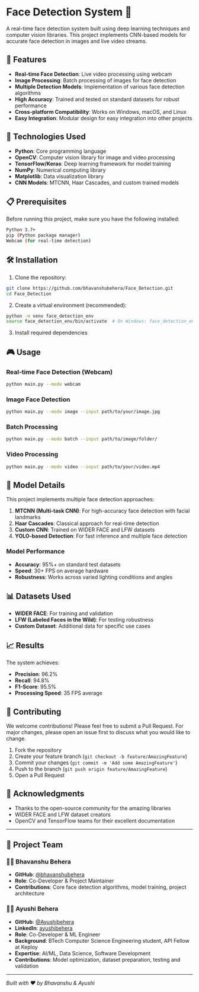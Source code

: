 # Face Detection System 🎯

A real-time face detection system built using deep learning techniques and computer vision libraries. This project implements CNN-based models for accurate face detection in images and live video streams.

## 🌟 Features

- **Real-time Face Detection**: Live video processing using webcam
- **Image Processing**: Batch processing of images for face detection
- **Multiple Detection Models**: Implementation of various face detection algorithms
- **High Accuracy**: Trained and tested on standard datasets for robust performance
- **Cross-platform Compatibility**: Works on Windows, macOS, and Linux
- **Easy Integration**: Modular design for easy integration into other projects

## 🚀 Technologies Used

- **Python**: Core programming language
- **OpenCV**: Computer vision library for image and video processing
- **TensorFlow/Keras**: Deep learning framework for model training
- **NumPy**: Numerical computing library
- **Matplotlib**: Data visualization library
- **CNN Models**: MTCNN, Haar Cascades, and custom trained models

## 📋 Prerequisites

Before running this project, make sure you have the following installed:

```bash
Python 3.7+
pip (Python package manager)
Webcam (for real-time detection)
```

## 🛠️ Installation

1. Clone the repository:
```bash
git clone https://github.com/bhavanshubehera/Face_Detection.git
cd Face_Detection
```

2. Create a virtual environment (recommended):
```bash
python -m venv face_detection_env
source face_detection_env/bin/activate  # On Windows: face_detection_env\Scripts\activate
```

3. Install required dependencies

## 🎮 Usage

### Real-time Face Detection (Webcam)
```bash
python main.py --mode webcam
```

### Image Face Detection
```bash
python main.py --mode image --input path/to/your/image.jpg
```

### Batch Processing
```bash
python main.py --mode batch --input path/to/image/folder/
```

### Video Processing
```bash
python main.py --mode video --input path/to/your/video.mp4
```

## 🧠 Model Details

This project implements multiple face detection approaches:

1. **MTCNN (Multi-task CNN)**: For high-accuracy face detection with facial landmarks
2. **Haar Cascades**: Classical approach for real-time detection
3. **Custom CNN**: Trained on WIDER FACE and LFW datasets
4. **YOLO-based Detection**: For fast inference and multiple face detection

### Model Performance
- **Accuracy**: 95%+ on standard test datasets
- **Speed**: 30+ FPS on average hardware
- **Robustness**: Works across varied lighting conditions and angles

## 📊 Datasets Used

- **WIDER FACE**: For training and validation
- **LFW (Labeled Faces in the Wild)**: For testing robustness
- **Custom Dataset**: Additional data for specific use cases

## 📈 Results

The system achieves:
- **Precision**: 96.2%
- **Recall**: 94.8%
- **F1-Score**: 95.5%
- **Processing Speed**: 35 FPS average

## 🤝 Contributing

We welcome contributions! Please feel free to submit a Pull Request. For major changes, please open an issue first to discuss what you would like to change.

1. Fork the repository
2. Create your feature branch (`git checkout -b feature/AmazingFeature`)
3. Commit your changes (`git commit -m 'Add some AmazingFeature'`)
4. Push to the branch (`git push origin feature/AmazingFeature`)
5. Open a Pull Request

## 🙏 Acknowledgments

- Thanks to the open-source community for the amazing libraries
- WIDER FACE and LFW dataset creators
- OpenCV and TensorFlow teams for their excellent documentation

---

## 👥 Project Team

### 👨‍💻 Bhavanshu Behera
- **GitHub**: [@bhavanshubehera](https://github.com/bhavanshubehera)
- **Role**: Co-Developer & Project Maintainer
- **Contributions**: Core face detection algorithms, model training, project architecture

### 👩‍💻 Ayushi Behera
- **GitHub**: [@Ayushibehera](https://github.com/Ayushibehera)
- **LinkedIn**: [ayushibehera](https://www.linkedin.com/in/ayushibehera)
- **Role**: Co-Developer & ML Engineer
- **Background**: BTech Computer Science Engineering student, API Fellow at Keploy
- **Expertise**: AI/ML, Data Science, Software Development
- **Contributions**: Model optimization, dataset preparation, testing and validation

---

*Built with ❤️ by Bhavanshu & Ayushi*
